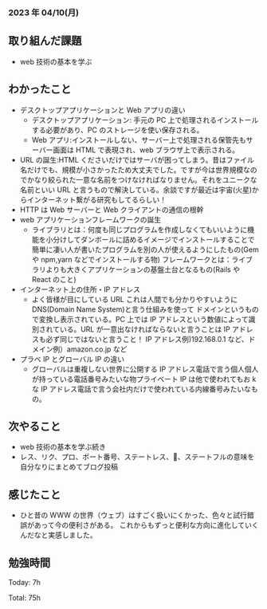 ### 2023 年 04/10(月)

## 取り組んだ課題

- web 技術の基本を学ぶ

## わかったこと

- デスクトップアプリケーションと Web アプリの違い
  - デスクトップアプリケーション: 手元の PC 上で処理されるインストールする必要があり、PC のストレージを使い保存される。
  - Web アプリ:インストールしない、サーバー上で処理される保管先もサーバー画面は HTML で表現され、web ブラウザ上で表示される。
- URL の誕生:HTML くださいだけではサーバが困ってしまう。昔はファイル名だけでも、規模が小さかったため大丈夫でした。ですが今は世界規模なのでかなり絞られた一意な名前をつけなければなりません。それをユニークな名前といい URL と言うもので解決している。余談ですが最近は宇宙(火星)からインターネット繋がる研究もしてるらしい！
- HTTP は Web サーバーと Web クライアントの通信の根幹
- web アプリケーションフレームワークの誕生
  - ライブラリとは：何度も同じプログラムを作成しなくてもいいように機能を小分けしてダンボールに詰めるイメージでインストールすることで簡単に凄い人が書いたプログラムを別の人が使えるようにしたもの(Gem や npm,yarn などでインストールする物)
    フレームワークとは：ライブラリよりも大きくアプリケーションの基盤土台となるもの(Rails や React のこと)
- インターネット上の住所・IP アドレス
  - よく皆様が目にしている URL これは人間でも分かりやすいように DNS(Domain Name System)と言う仕組みを使って
    ドメインというもので変換し表示されている。PC 上では IP アドレスという数値によって識別されている。URL が一意出なければならないと言うことは IP アドレスも必ず同じではないと言うこと！
    IP アドレス例)192.168.0.1 など、ドメイン例）amazon.co.jp など
- プラベ IP とグローバル IP の違い
  - グローバルは重複しない世界に公開する IP アドレス電話で言う個人個人が持っている電話番号みたいな物プライベート IP は他で使われてもお k な IP アドレス電話で言う会社内だけで使われている内線番号みたいなもの。

## 次やること

- web 技術の基本を学ぶ続き
- レス、リク、プロ、ポート番号、ステートレス、🍪、ステートフルの意味を
  自分なりにまとめてブログ投稿

## 感じたこと

- ひと昔の WWW の世界（ウェブ）はすごく扱いにくかった、色々と試行錯誤があって今の便利さがある。
  これからもずっと便利な方向に進化していくんだなと実感しました。

## 勉強時間

Today: 7h

Total: 75h
